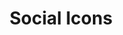 ---
templateKey: social-icons
title: Social Icons
twitter:
  active: true
  link: https://twitter.com/MrBenLilly
telegram:
  active: true
  link: https://twitter.com/MrBenLilly
linkedin:
  active: true
  link: https://twitter.com/MrBenLilly
facebook:
  active: true
  link: https://twitter.com/MrBenLilly
youtube:
  active: true
  link: https://twitter.com/MrBenLilly
twitch:
  active: true
  link: https://twitter.com/MrBenLilly
---